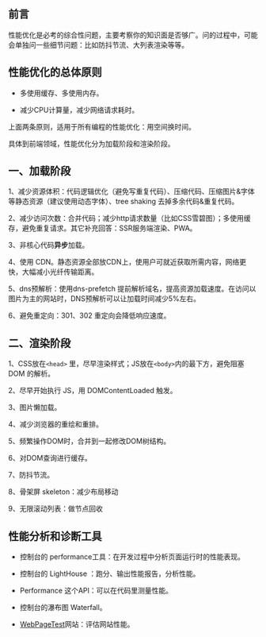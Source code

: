 ## 前言

性能优化是必考的综合性问题，主要考察你的知识面是否够广。问的过程中，可能会单独问一些细节问题：比如防抖节流、大列表渲染等等。

## 性能优化的总体原则

- 多使用缓存、多使用内存。

- 减少CPU计算量，减少网络请求耗时。

上面两条原则，适用于所有编程的性能优化：用空间换时间。

具体到前端领域，性能优化分为加载阶段和渲染阶段。

## 一、加载阶段

1、减少资源体积：代码逻辑优化（避免写重复代码）、压缩代码、压缩图片&字体等静态资源（建议使用动态字体）、tree shaking 去掉多余代码&重复代码。

2、减少访问次数：合并代码；减少http请求数量（比如CSS雪碧图）；多使用缓存，避免重复请求。其它补充回答：SSR服务端渲染、PWA。

3、非核心代码**异步**加载。

4、使用 CDN。静态资源全部放CDN上，使用户可就近获取所需内容，网络更快，大幅减小光纤传输距离。

5、dns预解析：使用dns-prefetch 提前解析域名，提高资源加载速度。在访问以图片为主的网站时，DNS预解析可以让加载时间减少5%左右。

6、避免重定向：301、302 重定向会降低响应速度。

## 二、渲染阶段

1、CSS放在`<head>` 里，尽早渲染样式；JS放在`<body>`内的最下方，避免阻塞 DOM 的解析。

2、尽早开始执行 JS，用 DOMContentLoaded 触发。

3、图片懒加载。

4、减少浏览器的重绘和重排。

5、频繁操作DOM时，合并到一起修改DOM树结构。

6、对DOM查询进行缓存。

7、防抖节流。

8、骨架屏 skeleton：减少布局移动

9、无限滚动列表：做节点回收

## 性能分析和诊断工具

- 控制台的 performance工具：在开发过程中分析页面运行时的性能表现。

- 控制台的 LightHouse ：跑分、输出性能报告，分析性能。

- Performance 这个API：可以在代码里测量性能。

- 控制台的瀑布图 Waterfall。

- [WebPageTest](https://www.webpagetest.org)网站：评估网站性能。









